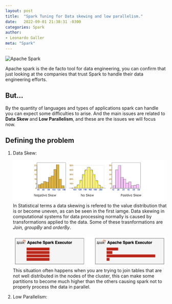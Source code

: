 ```yaml
---
layout: post
title:  "Spark Tuning for Data skewing and low parallelism."
date:   2022-09-01 21:38:31 -0300
categories: Spark
author:
- Leonardo Galler
meta: "Spark"
---
```

![Apache Spark](https://upload.wikimedia.org/wikipedia/commons/thumb/f/f3/Apache_Spark_logo.svg/128px-Apache_Spark_logo.svg.png "The main tool for data engineering!")

Apache spark is the de facto tool for data engineering, you can confirm that just looking at the companies that trust Spark to handle their data engineering efforts.

## But...
By the quantity of languages and types of applications spark can handle you can expect some difficulties to arise. And the main issues are related to <b>Data Skew</b> and <b>Low Parallelism</b>, and these are the issues we will focus now.

## Defining the problem
1. Data Skew: 
   
    ![Data Skew](_images/data-skew.png "The statistical definition")
In Statistical terms a data skewing is refered to the value distribution that is or become uneven, as can be seen in the first iamge.
Data skewing in computational systems for data processing normally is caused by transformations applied to the data. Some of these trasnformations are *Join, groupBy* and *orderBy*.<br><br>
    ![Data Skew in Spark](_images/skew-park.png "Visual reference of skewness of data in Sparks")
This situation often happens when you are trying to join tables that are not well distributed in the nodes of the cluster, this can make some partitions to become much higher than the others causing spark not to properly process the data in parallel.

1. Low Parallelism: 